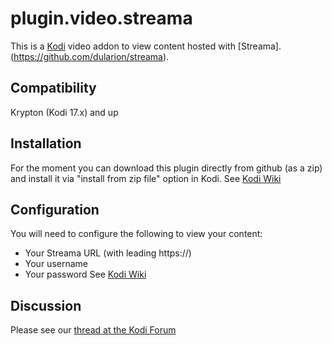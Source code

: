 # plugin.video.streama
This is a [Kodi](https://github.com/xbmc) video addon to view content hosted with [Streama]. (https://github.com/dularion/streama).

## Compatibility
Krypton (Kodi 17.x) and up

## Installation
For the moment you can download this plugin directly from github (as a zip) and install it via "install from zip file" option in Kodi.
See [Kodi Wiki](http://kodi.wiki/view/HOW-TO:Install_add-ons_from_zip_files)

## Configuration
You will need to configure the following to view your content:
* Your Streama URL (with leading https://)
* Your username
* Your password
See [Kodi Wiki](http://kodi.wiki/view/Add-on_manager)

## Discussion
Please see our [thread at the Kodi Forum](https://forum.kodi.tv/showthread.php?tid=320484)
